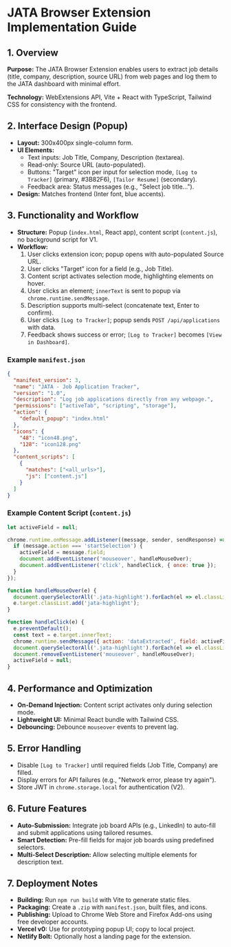 # JATA Browser Extension Implementation Guide

## 1. Overview

**Purpose:** The JATA Browser Extension enables users to extract job details (title, company, description, source URL) from web pages and log them to the JATA dashboard with minimal effort.

**Technology:** WebExtensions API, Vite + React with TypeScript, Tailwind CSS for consistency with the frontend.

## 2. Interface Design (Popup)

- **Layout:** 300x400px single-column form.
- **UI Elements:**
  - Text inputs: Job Title, Company, Description (textarea).
  - Read-only: Source URL (auto-populated).
  - Buttons: "Target" icon per input for selection mode, `[Log to Tracker]` (primary, #3B82F6), `[Tailor Resume]` (secondary).
  - Feedback area: Status messages (e.g., "Select job title...").
- **Design:** Matches frontend (Inter font, blue accents).

## 3. Functionality and Workflow

- **Structure:** Popup (`index.html`, React app), content script (`content.js`), no background script for V1.
- **Workflow:**
  1. User clicks extension icon; popup opens with auto-populated Source URL.
  2. User clicks "Target" icon for a field (e.g., Job Title).
  3. Content script activates selection mode, highlighting elements on hover.
  4. User clicks an element; `innerText` is sent to popup via `chrome.runtime.sendMessage`.
  5. Description supports multi-select (concatenate text, Enter to confirm).
  6. User clicks `[Log to Tracker]`; popup sends `POST /api/applications` with data.
  7. Feedback shows success or error; `[Log to Tracker]` becomes `[View in Dashboard]`.

### Example `manifest.json`
```json
{
  "manifest_version": 3,
  "name": "JATA - Job Application Tracker",
  "version": "1.0",
  "description": "Log job applications directly from any webpage.",
  "permissions": ["activeTab", "scripting", "storage"],
  "action": {
    "default_popup": "index.html"
  },
  "icons": {
    "48": "icon48.png",
    "128": "icon128.png"
  },
  "content_scripts": [
    {
      "matches": ["<all_urls>"],
      "js": ["content.js"]
    }
  ]
}
```

### Example Content Script (`content.js`)
```javascript
let activeField = null;

chrome.runtime.onMessage.addListener((message, sender, sendResponse) => {
  if (message.action === 'startSelection') {
    activeField = message.field;
    document.addEventListener('mouseover', handleMouseOver);
    document.addEventListener('click', handleClick, { once: true });
  }
});

function handleMouseOver(e) {
  document.querySelectorAll('.jata-highlight').forEach(el => el.classList.remove('jata-highlight'));
  e.target.classList.add('jata-highlight');
}

function handleClick(e) {
  e.preventDefault();
  const text = e.target.innerText;
  chrome.runtime.sendMessage({ action: 'dataExtracted', field: activeField, data: text });
  document.querySelectorAll('.jata-highlight').forEach(el => el.classList.remove('jata-highlight'));
  document.removeEventListener('mouseover', handleMouseOver);
  activeField = null;
}
```

## 4. Performance and Optimization

- **On-Demand Injection:** Content script activates only during selection mode.
- **Lightweight UI:** Minimal React bundle with Tailwind CSS.
- **Debouncing:** Debounce `mouseover` events to prevent lag.

## 5. Error Handling

- Disable `[Log to Tracker]` until required fields (Job Title, Company) are filled.
- Display errors for API failures (e.g., "Network error, please try again").
- Store JWT in `chrome.storage.local` for authentication (V2).

## 6. Future Features

- **Auto-Submission:** Integrate job board APIs (e.g., LinkedIn) to auto-fill and submit applications using tailored resumes.
- **Smart Detection:** Pre-fill fields for major job boards using predefined selectors.
- **Multi-Select Description:** Allow selecting multiple elements for description text.

## 7. Deployment Notes

- **Building:** Run `npm run build` with Vite to generate static files.
- **Packaging:** Create a `.zip` with `manifest.json`, built files, and icons.
- **Publishing:** Upload to Chrome Web Store and Firefox Add-ons using free developer accounts.
- **Vercel v0:** Use for prototyping popup UI; copy to local project.
- **Netlify Bolt:** Optionally host a landing page for the extension.